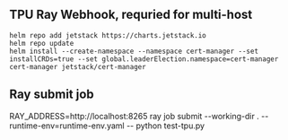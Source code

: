 ## TPU Ray Webhook, requried for multi-host 
```
helm repo add jetstack https://charts.jetstack.io
helm repo update
helm install --create-namespace --namespace cert-manager --set installCRDs=true --set global.leaderElection.namespace=cert-manager cert-manager jetstack/cert-manager
```

## Ray submit job

RAY_ADDRESS=http://localhost:8265 ray job submit --working-dir . --runtime-env=runtime-env.yaml  -- python test-tpu.py